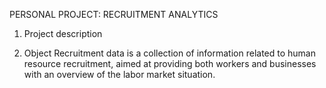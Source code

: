 PERSONAL PROJECT: RECRUITMENT ANALYTICS
1. Project description
   
2. Object
Recruitment data is a collection of information related to human resource recruitment, aimed at providing both workers and businesses with an overview of the labor market situation.
